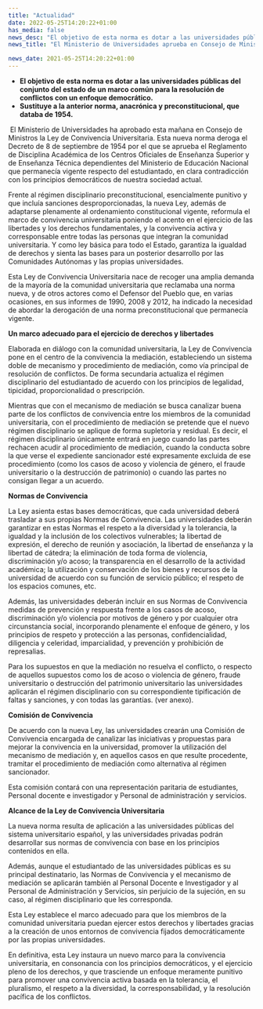 ```yaml
---
title: "Actualidad"   
date: 2022-05-25T14:20:22+01:00
has_media: false
news_desc: "El objetivo de esta norma es dotar a las universidades públicas del conjunto del estado de un marco común para la resolución de conflictos con un enfoque democrático. Sustituye a la anterior norma, anacrónica y preconstitucional, que databa de 1954."
news_title: "El Ministerio de Universidades aprueba en Consejo de Ministros la nueva Ley de Convivencia Universitaria"

news_date: 2021-05-25T14:20:22+01:00
---
```

<ul>
<li><b>El objetivo de esta norma es dotar a las universidades públicas del conjunto del estado de un marco común para la resolución de conflictos con un enfoque democrático.</b></li>
<li><b>Sustituye a la anterior norma, anacrónica y preconstitucional, que databa de 1954.&nbsp;</b></li>
</ul>
<p>&nbsp;El Ministerio de Universidades ha aprobado esta mañana en Consejo de Ministros la Ley de Convivencia Universitaria. Esta nueva norma deroga el Decreto de 8 de septiembre de 1954 por el que se aprueba el Reglamento de Disciplina Académica de los Centros Oficiales de Enseñanza Superior y de Enseñanza Técnica dependientes del Ministerio de Educación Nacional que permanecía vigente respecto del estudiantado, en clara contradicción con los principios democráticos de nuestra sociedad actual.</p>
<p>Frente al régimen disciplinario preconstitucional, esencialmente punitivo y que incluía sanciones desproporcionadas, la nueva Ley, además de adaptarse plenamente al ordenamiento constitucional vigente, reformula el marco de convivencia universitaria poniendo el acento en el ejercicio de las libertades y los derechos fundamentales, y la convivencia activa y corresponsable entre todas las personas que integran la comunidad universitaria. Y como ley básica para todo el Estado, garantiza la igualdad de derechos y sienta las bases para un posterior desarrollo por las Comunidades Autónomas y las propias universidades.</p>
<p>Esta Ley de Convivencia Universitaria nace de recoger una amplia demanda de la mayoría de la comunidad universitaria que reclamaba una norma nueva, y de otros actores como el Defensor del Pueblo que, en varias ocasiones, en sus informes de 1990, 2008 y 2012, ha indicado la necesidad de abordar la derogación de una norma preconstitucional que permanecía vigente.</p>
<p><b>Un marco adecuado para el ejercicio de derechos y libertades</b></p>
<p>Elaborada en diálogo con la comunidad universitaria, la Ley de Convivencia pone en el centro de la convivencia la mediación, estableciendo un sistema doble de mecanismo y procedimiento de mediación, como vía principal de resolución de conflictos. De forma secundaria actualiza el régimen disciplinario del estudiantado de acuerdo con los principios de legalidad, tipicidad, proporcionalidad o prescripción.</p>
<p>Mientras que con el mecanismo de mediación se busca canalizar buena parte de los conflictos de convivencia entre los miembros de la comunidad universitaria, con el procedimiento de mediación se pretende que el nuevo régimen disciplinario se aplique de forma supletoria y residual. Es decir, el régimen disciplinario únicamente entrará en juego cuando las partes rechacen acudir al procedimiento de mediación, cuando la conducta sobre la que verse el expediente sancionador esté expresamente excluida de ese procedimiento (como los casos de acoso y violencia de género, el fraude universitario o la destrucción de patrimonio) o cuando las partes no consigan llegar a un acuerdo.</p>
<p><b>Normas de Convivencia</b></p>
<p>La Ley asienta estas bases democráticas, que cada universidad deberá trasladar a sus propias Normas de Convivencia. Las universidades deberán garantizar en estas Normas el respeto a la diversidad y la tolerancia, la igualdad y la inclusión de los colectivos vulnerables; la libertad de expresión, el derecho de reunión y asociación, la libertad de enseñanza y la libertad de cátedra; la eliminación de toda forma de violencia, discriminación y/o acoso; la transparencia en el desarrollo de la actividad académica; la utilización y conservación de los bienes y recursos de la universidad de acuerdo con su función de servicio público; el respeto de los espacios comunes, etc.</p>
<p>Además, las universidades deberán incluir en sus Normas de Convivencia medidas de prevención y respuesta frente a los casos de acoso, discriminación y/o violencia por motivos de género y por cualquier otra circunstancia social, incorporando plenamente el enfoque de género, y los principios de respeto y protección a las personas, confidencialidad, diligencia y celeridad, imparcialidad, y prevención y prohibición de represalias.</p>
<p>Para los supuestos en que la mediación no resuelva el conflicto, o respecto de aquellos supuestos como los de acoso o violencia de género, fraude universitario o destrucción del patrimonio universitario las universidades aplicarán el régimen disciplinario con su correspondiente tipificación de faltas y sanciones, y con todas las garantías. (ver anexo).</p>
<p><b>Comisión de Convivencia</b></p>
<p>De acuerdo con la nueva Ley, las universidades crearán una Comisión de Convivencia encargada de canalizar las iniciativas y propuestas para mejorar la convivencia en la universidad, promover la utilización del mecanismo de mediación y, en aquellos casos en que resulte procedente, tramitar el procedimiento de mediación como alternativa al régimen sancionador.</p>
<p>Esta comisión contará con una representación paritaria de estudiantes, Personal docente e investigador y Personal de administración y servicios.</p>
<p><b>Alcance de la Ley de Convivencia Universitaria</b></p>
<p>La nueva norma resulta de aplicación a las universidades públicas del sistema universitario español, y las universidades privadas podrán desarrollar sus normas de convivencia con base en los principios contenidos en ella.</p>
<p>Además, aunque el estudiantado de las universidades públicas es su principal destinatario, las Normas de Convivencia y el mecanismo de mediación se aplicarán también al Personal Docente e Investigador y al Personal de Administración y Servicios, sin perjuicio de la sujeción, en su caso, al régimen disciplinario que les corresponda.</p>
<p>Esta Ley establece el marco adecuado para que los miembros de la comunidad universitaria puedan ejercer estos derechos y libertades gracias a la creación de unos entornos de convivencia fijados democráticamente por las propias universidades.</p>
<p>En definitiva, esta Ley instaura un nuevo marco para la convivencia universitaria, en consonancia con los principios democráticos, y el ejercicio pleno de los derechos, y que trasciende un enfoque meramente punitivo para promover una convivencia activa basada en la tolerancia, el pluralismo, el respeto a la diversidad, la corresponsabilidad, y la resolución pacífica de los conflictos.</p>